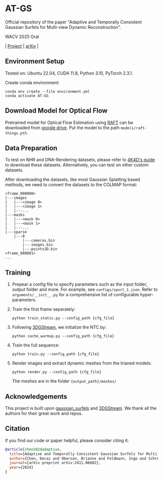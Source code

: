 # AT-GS

Official repository of the paper "Adaptive and Temporally Consistent Gaussian Surfels for Multi-view Dynamic Reconstruction".

WACV 2025 Oral

| [Project](https://fraunhoferhhi.github.io/AT-GS/) 
| [arXiv](https://arxiv.org/abs/2411.06602) |
<!-- | [Paper](https://arxiv.org/abs/2411.06602)  -->


## Environment Setup
Tested on: Ubuntu 22.04, CUDA 11.8, Python 3.10, PyTorch 2.3.1.

Create conda environment:
```shell
conda env create --file environment.yml
conda activate AT-GS
```

## Download Model for Optical Flow 
Pretrained model for Optical Flow Estimation using [RAFT](https://github.com/princeton-vl/RAFT) can be downloaded from [google drive](https://drive.google.com/drive/folders/1sWDsfuZ3Up38EUQt7-JDTT1HcGHuJgvT?usp=sharing). Put the model to the path `models/raft-things.pth`.

## Data Preparation
To test on NHR and DNA-Rendering datasets, please refer to [4K4D's guide](https://github.com/zju3dv/4K4D?tab=readme-ov-file#dna-rendering-nhr-and-zju-mocap-datasets) to download these datasets. Alternatively, you can test on other custom datasets.

After downloading the datasets, like most Gaussian Splatting based methods, we need to convert the datasets to the COLMAP format:
   ```
   <frame_000000>
   |---images
   |   |---<image 0>
   |   |---<image 1>
   |   |---...
   |---masks
   |   |---<mask 0>
   |   |---<mask 1>
   |   |---...
   |---sparse
       |---0
           |---cameras.bin
           |---images.bin
           |---points3D.bin
   <frame_000001>
   ...
   ```

## Training
1. Prepear a config file to specify parameters such as the input folder, output folder and more. For example, see `configs/sport_1.json`. Refer to `arguments/__init__.py` for a comprehensive list of configurable hyper-parameters.

2. Train the first frame separately:
    ```shell
    python train_static.py --config_path {cfg_file}
    ```

3. Following [3DGStream](https://github.com/SJoJoK/3DGStream), we initialize the NTC by:
    ```shell
    python cache_warmup.py --config_path {cfg_file}
    ```

4. Train the full sequence:
    ```shell
    python train.py --config_path {cfg_file}
    ```

5. Render images and extract dynamic meshes from the trianed models:
    ```shell
    python render.py --config_path {cfg_file}
    ```
    The meshes are in the folder `{output_path}/meshes/`


## Acknowledgements
This project is built upon [gaussian_surfels](https://github.com/turandai/gaussian_surfels) and [3DGStream](https://github.com/SJoJoK/3DGStream). We thank all the authors for their great work and repos. 

## Citation
If you find our code or paper helpful, please consider citing it:
```bibtex
@article{chen2024adaptive,
  title={Adaptive and Temporally Consistent Gaussian Surfels for Multi-view Dynamic Reconstruction},
  author={Chen, Decai and Oberson, Brianne and Feldmann, Ingo and Schreer, Oliver and Hilsmann, Anna and Eisert, Peter},
  journal={arXiv preprint arXiv:2411.06602},
  year={2024}
}
